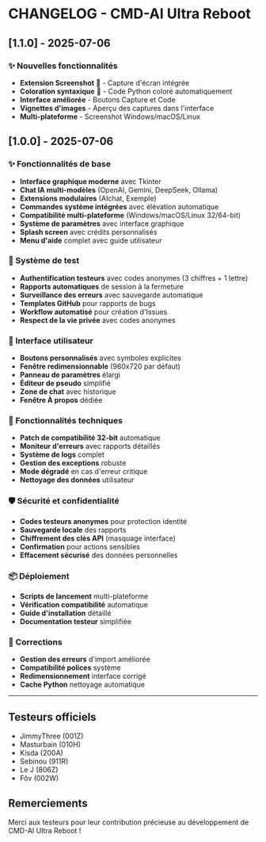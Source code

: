 # CHANGELOG - CMD-AI Ultra Reboot

## [1.1.0] - 2025-07-06

### ✨ Nouvelles fonctionnalités
- **Extension Screenshot** 📸 - Capture d'écran intégrée
- **Coloration syntaxique** 🎨 - Code Python coloré automatiquement
- **Interface améliorée** - Boutons Capture et Code
- **Vignettes d'images** - Aperçu des captures dans l'interface
- **Multi-plateforme** - Screenshot Windows/macOS/Linux

## [1.0.0] - 2025-07-06

### ✨ Fonctionnalités de base
- **Interface graphique moderne** avec Tkinter
- **Chat IA multi-modèles** (OpenAI, Gemini, DeepSeek, Ollama)
- **Extensions modulaires** (AIchat, Exemple)
- **Commandes système intégrées** avec élévation automatique
- **Compatibilité multi-plateforme** (Windows/macOS/Linux 32/64-bit)
- **Système de paramètres** avec interface graphique
- **Splash screen** avec crédits personnalisés
- **Menu d'aide** complet avec guide utilisateur

### 🧪 Système de test
- **Authentification testeurs** avec codes anonymes (3 chiffres + 1 lettre)
- **Rapports automatiques** de session à la fermeture
- **Surveillance des erreurs** avec sauvegarde automatique
- **Templates GitHub** pour rapports de bugs
- **Workflow automatisé** pour création d'Issues
- **Respect de la vie privée** avec codes anonymes

### 🎨 Interface utilisateur
- **Boutons personnalisés** avec symboles explicites
- **Fenêtre redimensionnable** (960x720 par défaut)
- **Panneau de paramètres** élargi
- **Éditeur de pseudo** simplifié
- **Zone de chat** avec historique
- **Fenêtre À propos** dédiée

### 🔧 Fonctionnalités techniques
- **Patch de compatibilité 32-bit** automatique
- **Moniteur d'erreurs** avec rapports détaillés
- **Système de logs** complet
- **Gestion des exceptions** robuste
- **Mode dégradé** en cas d'erreur critique
- **Nettoyage des données** utilisateur

### 🛡️ Sécurité et confidentialité
- **Codes testeurs anonymes** pour protection identité
- **Sauvegarde locale** des rapports
- **Chiffrement des clés API** (masquage interface)
- **Confirmation** pour actions sensibles
- **Effacement sécurisé** des données personnelles

### 📦 Déploiement
- **Scripts de lancement** multi-plateforme
- **Vérification compatibilité** automatique
- **Guide d'installation** détaillé
- **Documentation testeur** simplifiée

### 🐛 Corrections
- **Gestion des erreurs** d'import améliorée
- **Compatibilité polices** système
- **Redimensionnement** interface corrigé
- **Cache Python** nettoyage automatique

---

## Testeurs officiels
- JimmyThree (001Z)
- Masturbain (010H) 
- Kisda (200A)
- Sebinou (911R)
- Le J (806Z)
- Fôv (002W)

## Remerciements
Merci aux testeurs pour leur contribution précieuse au développement de CMD-AI Ultra Reboot !
